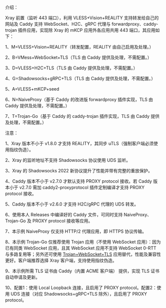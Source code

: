 介绍：

Xray 前置（监听 443 端口），利用 VLESS+Vision+REALITY 支持转发给自己的网站及 Caddy 支持 WebSocket、H2C、gRPC 代理与 forwardproxy、caddy-trojan 插件应用，实现除 Xray 的 mKCP 应用外各应用共用 443 端口，其应用如下：

1、M=VLESS+Vision+REALITY（转发配置，REALITY 由自己启用及处理。）

2、B=VMess+WebSocket+TLS（TLS 由 Caddy 提供及处理，不需配置。）

3、D=VLESS+H2C+TLS（TLS 由 Caddy 提供及处理，不需配置。）

4、G=Shadowsocks+gRPC+TLS（TLS 由 Caddy 提供及处理，不需配置。）

5、A=VLESS+mKCP+seed

6、N=NaiveProxy（基于 Caddy 的改进版 forwardproxy 插件实现，TLS 由 Caddy 提供及处理，不需配置。）

7、T=Trojan-Go（基于 Caddy 的 caddy-trojan 插件实现，TLS 由 Caddy 提供及处理，不需配置。）

注意：

1、Xray 版本不小于 v1.8.0 才支持 REALITY，其同步 uTLS（强制客户端必须使用指纹伪造）。

2、Xray 的监听地址不支持 Shadowsocks 协议使用 UDS 监听。

3、Xray 的 Shadowsocks 2022 新协议提升了性能并带有完整的重放保护。

4、Caddy 版本不小于 v2.7.0 才默认支持 PROXY protocol 接收。若 Caddy 版本小于 v2.7.0 需加 caddy2-proxyprotocol 插件定制编译才支持 PROXY protocol 接收。

5、Caddy 版本不小于 v2.6.0 才支持 H2C/gRPC 代理的 UDS 转发。

6、使用本人 Releases 中编译好的 Caddy 文件，可同时支持 NaiveProxy、Trojan-Go 及 PROXY protocol 接收等应用。

7、本示例 NaiveProxy 仅支持 HTTP/2 代理应用，即 HTTPS 协议传输。

8、本示例 Trojan-Go 仅推荐使用 Trojan 应用（不使用 WebSocket 应用）：因为已有同类 WebSocket 应用，且其 WebSocket 应用不支持 WebSocket 0-RTT 与多路复用等；另外还可使用 [Trojan+WebSocket+TLS](https://github.com/lxhao61/integrated-examples/tree/main/V2Ray(Trojan%2BWebSocket)%2BNginx%5CCaddy) 应用替代，性能及兼容性更好。客户端推荐选择 Xray 客户端，支持使用指纹伪造。

9、本示例所需 TLS 证书由 Caddy（内置 ACME 客户端） 提供，实现 TLS 证书自动申请及更新。

10、配置1：使用 Local Loopback 连接，且启用了 PROXY protocol。配置2：使用 UDS 连接（对应 Shadowsocks+gRPC+TLS 除外），且启用了 PROXY protocol。
